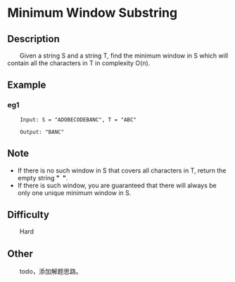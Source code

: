 # Minimum Window Substring

## Description

&emsp;&emsp;Given a string S and a string T, find the minimum window in S which will contain all the characters in T in 
complexity O\(n\).
            
## Example

### eg1

```
    Input: S = "ADOBECODEBANC", T = "ABC"
    
    Output: "BANC"
```

## Note
   
- If there is no such window in S that covers all characters in T, return the empty string **"&ensp;"**.
- If there is such window, you are guaranteed that there will always be only one unique minimum window in S.

## Difficulty

&emsp;&emsp;Hard

## Other

&emsp;&emsp;todo，添加解题思路。